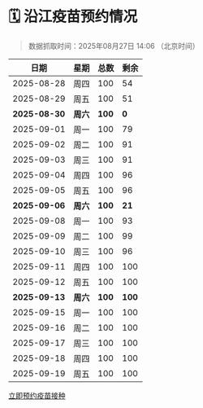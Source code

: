 # 🗓️ 沿江疫苗预约情况

> 数据抓取时间：2025年08月27日 14:06 （北京时间）

| 日期 | 星期 | 总数 | 剩余 |
|------|------|------|------|
| 2025-08-28 | 周四 | 100 | 54 |
| 2025-08-29 | 周五 | 100 | 51 |
| **2025-08-30** | **周六** | **100** | **0** |
| 2025-09-01 | 周一 | 100 | 79 |
| 2025-09-02 | 周二 | 100 | 91 |
| 2025-09-03 | 周三 | 100 | 91 |
| 2025-09-04 | 周四 | 100 | 96 |
| 2025-09-05 | 周五 | 100 | 96 |
| **2025-09-06** | **周六** | **100** | **21** |
| 2025-09-08 | 周一 | 100 | 93 |
| 2025-09-09 | 周二 | 100 | 99 |
| 2025-09-10 | 周三 | 100 | 96 |
| 2025-09-11 | 周四 | 100 | 100 |
| 2025-09-12 | 周五 | 100 | 100 |
| **2025-09-13** | **周六** | **100** | **100** |
| 2025-09-15 | 周一 | 100 | 100 |
| 2025-09-16 | 周二 | 100 | 100 |
| 2025-09-17 | 周三 | 100 | 100 |
| 2025-09-18 | 周四 | 100 | 100 |
| 2025-09-19 | 周五 | 100 | 100 |


<div class="button-container">
<a class="btn" href="http://yfzweb.ishequ.net/#/login" target="_blank">立即预约疫苗接种</a>
</div>
